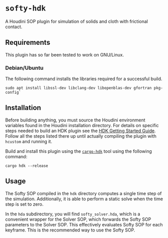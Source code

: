 # `softy-hdk`

A Houdini SOP plugin for simulation of solids and cloth with frictional contact.

## Requirements

This plugin has so far been tested to work on GNU/Linux.

### Debian/Ubuntu

The following command installs the libraries required for a successful build.

```
sudo apt install libssl-dev libclang-dev libopenblas-dev gfortran pkg-config`
```


## Installation

Before building anything, you must source the Houdini environment variables found in the Houdini installation directory.
For details on specific steps needed to build an HDK plugin see
the [HDK Getting Started Guide](https://www.sidefx.com/docs/hdk/_h_d_k__intro__getting_started.html). Follow all
the steps listed there up until actually compiling the plugin with `hcustom` and running it.

Build and install this plugin using the [`cargo-hdk`](https://crates.io/cargo-hdk) tool using the following command:
```
cargo hdk --release
```


## Usage

The Softy SOP compiled in the `hdk` directory computes a single time step of the simulation.
Additionally, it is able to perform a static solve when the time step is set to zero.

In the `hda` subdirectory, you will find `softy_solver.hda`, which is a convenient wrapper for the Solver
SOP, which forwards the Softy SOP parameters to the Solver SOP. This effectively evaluates Softy SOP
for each keyframe. This is the recommended way to use the Softy SOP.